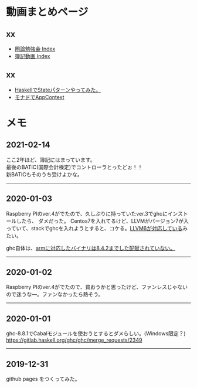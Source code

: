# 動画まとめページ
## xx
+ [圏論勉強会 Index](https://github.com/lambda-tuber/category-index)
+ [簿記動画 Index](https://lambda-tuber.github.io/boki)

## xx
+ [HaskellでStateパターンやってみた。](https://github.com/lambda-tuber/hs-state-pattern)
+ [モナドでAppContext](https://github.com/lambda-tuber/hs-app-context)

# メモ
## 2021-02-14
ここ2年ほど、簿記にはまっています。  
最後のBATIC(国際会計検定)でコントローラとったどぉ！！  
新BATICもそのうち受けよかな。

---

## 2020-01-03
Raspberry PIのver.4がでたので、久しぶりに持っていたver.3でghcにインストールしたら、
ダメだった。
Centos7を入れてるけど、LLVMがバージョン7が入っていて、stackでghcを入れようとすると、コケる。[LLVM6が対応している](https://gitlab.haskell.org/ghc/ghc/wikis/commentary/compiler/backends/llvm/installing#llvm-support)みたい。

ghc自体は、[armに対応したバイナリは8.4.2までした配賦されていない。](https://www.reddit.com/r/haskell/comments/c1rk8w/whats_the_story_with_ghc_on_arm/)

---

## 2020-01-02
Raspberry PIのver.4がでたので、買おうかと思ったけど、ファンレスじゃないので迷うな―。ファンなかったら熱そう。

---

## 2020-01-01
ghc-8.8.1でCabalモジュールを使おうとするとダメらしい。(Windows限定？)
https://gitlab.haskell.org/ghc/ghc/merge_requests/2349

---

## 2019-12-31
github pages をつくってみた。

